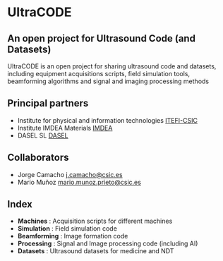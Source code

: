 # UltraCODE
## An open project for Ultrasound Code (and Datasets)

UltraCODE is an open project for sharing ultrasound code and datasets, including equipment acquisitions scripts, field simulation tools, beamforming algorithms and signal and imaging processing methods

## Principal partners
- Institute for physical and information technologies [ITEFI-CSIC](https://www.itefi.csic.es/en)
- Institute IMDEA Materials [IMDEA](https://materials.imdea.org/)
- DASEL SL [DASEL](https://www.daselsistemas.com/en/)

## Collaborators
- Jorge Camacho [j.camacho@csic.es](mailto:j.camacho@csic.es)
- Mario Muñoz   [mario.munoz.prieto@csic.es](mailto:mario.munoz.prieto@csic.es)

## Index
- **Machines**    : Acquisition scripts for different machines
- **Simulation**  : Field simulation code
- **Beamforming** : Image formation code
- **Processing**  : Signal and Image processing code (including AI)
- **Datasets**    : Ultrasound datasets for medicine and NDT


